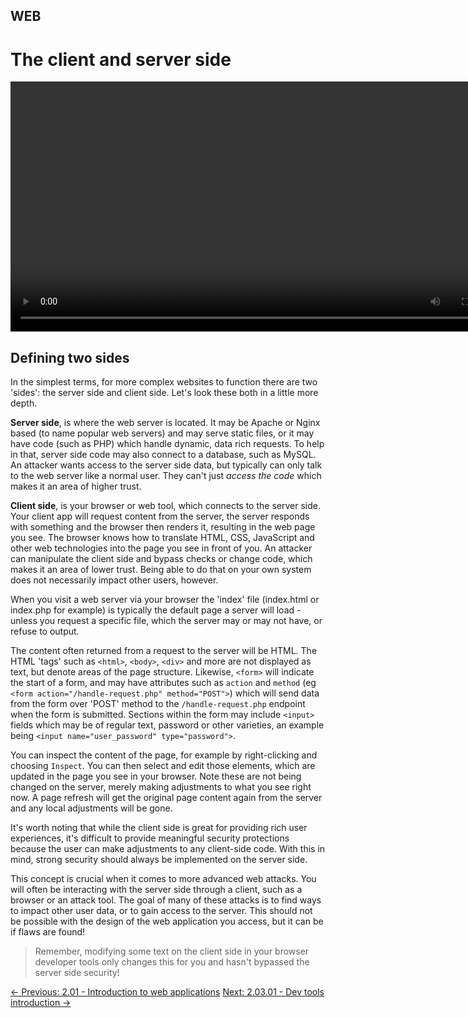 ## WEB

# The client and server side

<div align="center">
  <video src="https://github.com/alphyos/Cyberstart-2023/assets/116646389/32ca853d-9a13-4ab0-8e9f-62acf1cc43e6" width="800" />
</div>

## Defining two sides

In the simplest terms, for more complex websites to function there
are two 'sides': the server side and client side. Let's look these both
in a little more depth.

**Server side**, is where the web server is located. It
may be Apache or Nginx based (to name popular web servers) and may serve
 static files, or it may have code (such as PHP) which handle dynamic,
data rich requests. To help in that, server side code may also connect
to a database, such as MySQL. An attacker wants access to the server
side data, but typically can only talk to the web server like a normal
user. They can't just *access the code* which makes it an area of higher trust.

**Client side**, is your browser or web tool, which
connects to the server side. Your client app will request content from
the server, the server responds with something and the browser then
renders it, resulting in the web page you see. The browser knows how to
translate HTML, CSS, JavaScript and other web technologies into the page
 you see in front of you. An attacker can manipulate the client side and
 bypass checks or change code, which makes it an area of lower trust.
Being able to do that on your own system does not necessarily impact
other users, however.

When you visit a web server via your browser the 'index' file
(index.html or index.php for example) is typically the default page a
server will load - unless you request a specific file, which the server
may or may not have, or refuse to output.

The content often returned from a request to the server will be HTML. The HTML 'tags' such as `<html>`, `<body>`, `<div>` and more are not displayed as text, but denote areas of the page structure. Likewise, `<form>` will indicate the start of a form, and may have attributes such as `action` and `method` (eg `<form action="/handle-request.php" method="POST">`) which will send data from the form over 'POST' method to the `/handle-request.php` endpoint when the form is submitted. Sections within the form may include `<input>` fields which may be of regular text, password or other varieties, an example being `<input name="user_password" type="password">`.

You can inspect the content of the page, for example by right-clicking and choosing `Inspect`.
 You can then select and edit those elements, which are updated in the
page you see in your browser. Note these are not being changed on the
server, merely making adjustments to what you see right now. A page
refresh will get the original page content again from the server and any
 local adjustments will be gone.

It's worth noting that while the client side is great for providing rich
 user experiences, it's difficult to provide meaningful security
protections because the user can make adjustments to any client-side
code. With this in mind, strong security should always be implemented on
 the server side.

This concept is crucial when it comes to more advanced web attacks.
You will often be interacting with the server side through a client,
such as a browser or an attack tool. The goal of many of these attacks
is to find ways to impact other user data, or to gain access to the
server. This should not be possible with the design of the web
application you access, but it can be if flaws are found!

> Remember, modifying some text on the client side in your browser
> developer tools only changes this for you and hasn't bypassed the server
> side security!

[← Previous: 2.01 - Introduction to web applications](https://play.cyberstart.com/field-manual/8f9a99d6-d7eb-11eb-8abc-0242ac140009)
[Next: 2.03.01 - Dev tools introduction →](https://play.cyberstart.com/field-manual/8f9bd120-d7eb-11eb-b132-0242ac140009)
